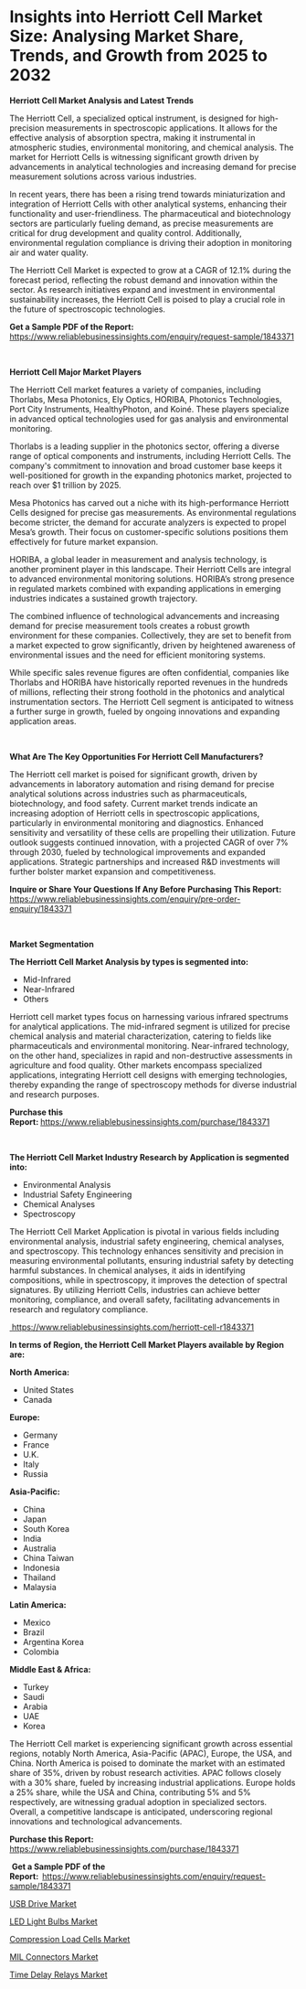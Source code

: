 <p><h1>Insights into Herriott Cell Market Size: Analysing Market Share, Trends, and Growth from 2025 to 2032</h1></p><p><strong>Herriott Cell Market Analysis and Latest Trends</strong></p>
<p><p>The Herriott Cell, a specialized optical instrument, is designed for high-precision measurements in spectroscopic applications. It allows for the effective analysis of absorption spectra, making it instrumental in atmospheric studies, environmental monitoring, and chemical analysis. The market for Herriott Cells is witnessing significant growth driven by advancements in analytical technologies and increasing demand for precise measurement solutions across various industries.</p><p>In recent years, there has been a rising trend towards miniaturization and integration of Herriott Cells with other analytical systems, enhancing their functionality and user-friendliness. The pharmaceutical and biotechnology sectors are particularly fueling demand, as precise measurements are critical for drug development and quality control. Additionally, environmental regulation compliance is driving their adoption in monitoring air and water quality.</p><p>The Herriott Cell Market is expected to grow at a CAGR of 12.1% during the forecast period, reflecting the robust demand and innovation within the sector. As research initiatives expand and investment in environmental sustainability increases, the Herriott Cell is poised to play a crucial role in the future of spectroscopic technologies.</p></p>
<p><strong>Get a Sample PDF of the Report:&nbsp;</strong> <a href="https://www.reliablebusinessinsights.com/enquiry/request-sample/1843371?utm_campaign=62&utm_medium=2&utm_source=Github&utm_content=ia&utm_term=11022025&utm_id=herriott-cell">https://www.reliablebusinessinsights.com/enquiry/request-sample/1843371</a></p>
<p>&nbsp;</p>
<p><strong>Herriott Cell Major Market Players</strong></p>
<p><p>The Herriott Cell market features a variety of companies, including Thorlabs, Mesa Photonics, Ely Optics, HORIBA, Photonics Technologies, Port City Instruments, HealthyPhoton, and Koiné. These players specialize in advanced optical technologies used for gas analysis and environmental monitoring.</p><p>Thorlabs is a leading supplier in the photonics sector, offering a diverse range of optical components and instruments, including Herriott Cells. The company's commitment to innovation and broad customer base keeps it well-positioned for growth in the expanding photonics market, projected to reach over $1 trillion by 2025.</p><p>Mesa Photonics has carved out a niche with its high-performance Herriott Cells designed for precise gas measurements. As environmental regulations become stricter, the demand for accurate analyzers is expected to propel Mesa’s growth. Their focus on customer-specific solutions positions them effectively for future market expansion.</p><p>HORIBA, a global leader in measurement and analysis technology, is another prominent player in this landscape. Their Herriott Cells are integral to advanced environmental monitoring solutions. HORIBA’s strong presence in regulated markets combined with expanding applications in emerging industries indicates a sustained growth trajectory.</p><p>The combined influence of technological advancements and increasing demand for precise measurement tools creates a robust growth environment for these companies. Collectively, they are set to benefit from a market expected to grow significantly, driven by heightened awareness of environmental issues and the need for efficient monitoring systems.</p><p>While specific sales revenue figures are often confidential, companies like Thorlabs and HORIBA have historically reported revenues in the hundreds of millions, reflecting their strong foothold in the photonics and analytical instrumentation sectors. The Herriott Cell segment is anticipated to witness a further surge in growth, fueled by ongoing innovations and expanding application areas.</p></p>
<p>&nbsp;</p>
<p><strong>What Are The Key Opportunities For Herriott Cell Manufacturers?</strong></p>
<p><p>The Herriott cell market is poised for significant growth, driven by advancements in laboratory automation and rising demand for precise analytical solutions across industries such as pharmaceuticals, biotechnology, and food safety. Current market trends indicate an increasing adoption of Herriott cells in spectroscopic applications, particularly in environmental monitoring and diagnostics. Enhanced sensitivity and versatility of these cells are propelling their utilization. Future outlook suggests continued innovation, with a projected CAGR of over 7% through 2030, fueled by technological improvements and expanded applications. Strategic partnerships and increased R&D investments will further bolster market expansion and competitiveness.</p></p>
<p><strong>Inquire or Share Your Questions If Any Before Purchasing This Report:</strong> <a href="https://www.reliablebusinessinsights.com/enquiry/pre-order-enquiry/1843371?utm_campaign=62&utm_medium=2&utm_source=Github&utm_content=ia&utm_term=11022025&utm_id=herriott-cell">https://www.reliablebusinessinsights.com/enquiry/pre-order-enquiry/1843371</a></p>
<p>&nbsp;</p>
<p><strong>Market Segmentation</strong></p>
<p><strong>The Herriott Cell Market Analysis by types is segmented into:</strong></p>
<p><ul><li>Mid-Infrared</li><li>Near-Infrared</li><li>Others</li></ul></p>
<p><p>Herriott cell market types focus on harnessing various infrared spectrums for analytical applications. The mid-infrared segment is utilized for precise chemical analysis and material characterization, catering to fields like pharmaceuticals and environmental monitoring. Near-infrared technology, on the other hand, specializes in rapid and non-destructive assessments in agriculture and food quality. Other markets encompass specialized applications, integrating Herriott cell designs with emerging technologies, thereby expanding the range of spectroscopy methods for diverse industrial and research purposes.</p></p>
<p><strong>Purchase this Report:&nbsp;</strong><a href="https://www.reliablebusinessinsights.com/purchase/1843371?utm_campaign=62&utm_medium=2&utm_source=Github&utm_content=ia&utm_term=11022025&utm_id=herriott-cell">https://www.reliablebusinessinsights.com/purchase/1843371</a></p>
<p>&nbsp;</p>
<p><strong>The Herriott Cell Market Industry Research by Application is segmented into:</strong></p>
<p><ul><li>Environmental Analysis</li><li>Industrial Safety Engineering</li><li>Chemical Analyses</li><li>Spectroscopy</li></ul></p>
<p><p>The Herriott Cell Market Application is pivotal in various fields including environmental analysis, industrial safety engineering, chemical analyses, and spectroscopy. This technology enhances sensitivity and precision in measuring environmental pollutants, ensuring industrial safety by detecting harmful substances. In chemical analyses, it aids in identifying compositions, while in spectroscopy, it improves the detection of spectral signatures. By utilizing Herriott Cells, industries can achieve better monitoring, compliance, and overall safety, facilitating advancements in research and regulatory compliance.</p></p>
<p><a href="https://www.reliablebusinessinsights.com/herriott-cell-r1843371?utm_campaign=62&utm_medium=2&utm_source=Github&utm_content=ia&utm_term=11022025&utm_id=herriott-cell">&nbsp;https://www.reliablebusinessinsights.com/herriott-cell-r1843371</a></p>
<p><strong>In terms of Region, the Herriott Cell Market Players available by Region are:</strong></p>
<p>
    <p> <strong> North America: </strong>
        <ul>
            <li>United States</li>
            <li>Canada</li>
        </ul>
        </p> 
    <p> <strong> Europe: </strong>
        <ul>
            <li>Germany</li>
            <li>France</li>
            <li>U.K.</li>
            <li>Italy</li>
            <li>Russia</li>
        </ul>
        </p> 
    <p> <strong> Asia-Pacific: </strong>
        <ul>
            <li>China</li>
            <li>Japan</li>
            <li>South Korea</li>
            <li>India</li>
            <li>Australia</li>
            <li>China Taiwan</li>
            <li>Indonesia</li>
            <li>Thailand</li>
            <li>Malaysia</li>
        </ul>
        </p> 
    <p> <strong> Latin America: </strong>
        <ul>
            <li>Mexico</li>
            <li>Brazil</li>
            <li>Argentina Korea</li>
            <li>Colombia</li>
        </ul>
        </p> 
    <p> <strong> Middle East & Africa: </strong>
        <ul>
            <li>Turkey</li>
            <li>Saudi</li>
            <li>Arabia</li>
            <li>UAE</li>
            <li>Korea</li>
        </ul>
    </p>
    </p>
<p><p>The Herriott Cell market is experiencing significant growth across essential regions, notably North America, Asia-Pacific (APAC), Europe, the USA, and China. North America is poised to dominate the market with an estimated share of 35%, driven by robust research activities. APAC follows closely with a 30% share, fueled by increasing industrial applications. Europe holds a 25% share, while the USA and China, contributing 5% and 5% respectively, are witnessing gradual adoption in specialized sectors. Overall, a competitive landscape is anticipated, underscoring regional innovations and technological advancements.</p></p>
<p><strong>Purchase this Report: </strong><a href="https://www.reliablebusinessinsights.com/purchase/1843371?utm_campaign=62&utm_medium=2&utm_source=Github&utm_content=ia&utm_term=11022025&utm_id=herriott-cell">https://www.reliablebusinessinsights.com/purchase/1843371</a></p>
<p>&nbsp;<strong>Get a Sample PDF of the Report:&nbsp;&nbsp;</strong><a href="https://www.reliablebusinessinsights.com/enquiry/request-sample/1843371?utm_campaign=62&utm_medium=2&utm_source=Github&utm_content=ia&utm_term=11022025&utm_id=herriott-cell">https://www.reliablebusinessinsights.com/enquiry/request-sample/1843371</a></p>
<p><strong></strong></p>
<p><p><a href="https://github.com/rrapajecundi/Market-Research-Report-List-1/blob/main/usb-drive-market.md?utm_campaign=62&utm_medium=2&utm_source=Github&utm_content=ia&utm_term=11022025&utm_id=herriott-cell">USB Drive Market</a></p><p><a href="https://github.com/miottaredlin79/Market-Research-Report-List-1/blob/main/led-light-bulbs-market.md?utm_campaign=62&utm_medium=2&utm_source=Github&utm_content=ia&utm_term=11022025&utm_id=herriott-cell">LED Light Bulbs Market</a></p><p><a href="https://github.com/nacrehuipie/Market-Research-Report-List-1/blob/main/compression-load-cells-market.md?utm_campaign=62&utm_medium=2&utm_source=Github&utm_content=ia&utm_term=11022025&utm_id=herriott-cell">Compression Load Cells Market</a></p><p><a href="https://github.com/urticagebbia/Market-Research-Report-List-1/blob/main/mil-connectors-market.md?utm_campaign=62&utm_medium=2&utm_source=Github&utm_content=ia&utm_term=11022025&utm_id=herriott-cell">MIL Connectors Market</a></p><p><a href="https://github.com/ugurgyuri/Market-Research-Report-List-1/blob/main/time-delay-relays-market.md?utm_campaign=62&utm_medium=2&utm_source=Github&utm_content=ia&utm_term=11022025&utm_id=herriott-cell">Time Delay Relays Market</a></p></p>